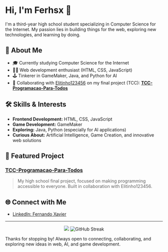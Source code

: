 # Hi, I'm Ferhsx 👋

I'm a third-year high school student specializing in Computer Science for the Internet. My passion lies in building things for the web, exploring new technologies, and learning by doing.

## 🚀 About Me

- 🎓 Currently studying Computer Science for the Internet
- 👨‍💻 Web development enthusiast (HTML, CSS, JavaScript)
- 🕹️ Tinkerer in GameMaker, Java, and Python for AI
- 🤝 Collaborating with [Elitinho123456](https://github.com/Elitinho123456) on my final project (TCC): **[TCC-Programacao-Para-Todos](https://github.com/Elitinho123456/TCC-Programacao-Para-Todos)**

## 🛠️ Skills & Interests

- **Frontend Development:** HTML, CSS, JavaScript
- **Game Development:** GameMaker
- **Exploring:** Java, Python (especially for AI applications)
- **Curious About:** Artificial Intelligence, Game Creation, and innovative web solutions

## 📌 Featured Project

### [TCC-Programacao-Para-Todos](https://github.com/Elitinho123456/TCC-Programacao-Para-Todos)
> My high school final project, focused on making programming accessible to everyone. Built in collaboration with Elitinho123456.

## 🌐 Connect with Me

- [LinkedIn: Fernando Xavier]((https://www.linkedin.com/in/fernando-xavier-68599833a))

---

<p align="center">
  <img src="https://github-readme-stats.vercel.app/api?username=Ferhsx&show_icons=true&theme=radical" />
  <img src="https://github-readme-streak-stats.herokuapp.com?user=Ferhsx&theme=dark&hide_border=true&short_numbers=true" alt="GitHub Streak" />
</p>


Thanks for stopping by! Always open to connecting, collaborating, and exploring new ideas in web, AI, and game development.
